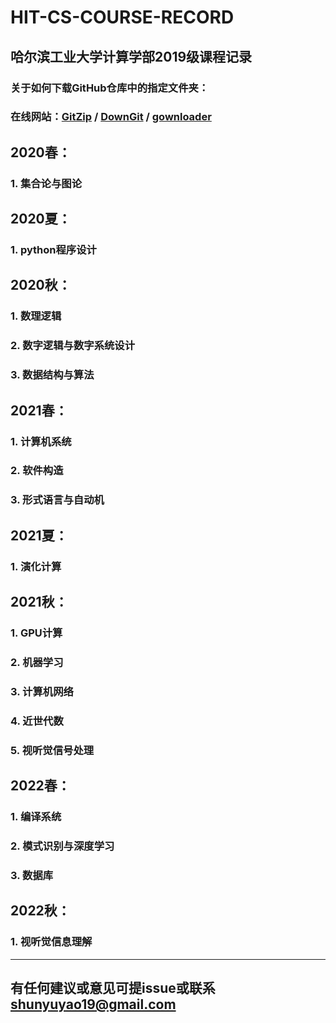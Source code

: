 # HIT-CS-COURSE-RECORD

## 哈尔滨工业大学计算学部2019级课程记录

### 关于如何下载GitHub仓库中的指定文件夹：

### 在线网站：[GitZip](http://kinolien.github.io/gitzip/) / [DownGit](https://minhaskamal.github.io/DownGit/#/home) / [gownloader](https://blog.luckly-mjw.cn/tool-show/github-directory-downloader/index.html)

## 2020春：

### 1. 集合论与图论

## 2020夏：

### 1. python程序设计

## 2020秋：

### 1. 数理逻辑

### 2. 数字逻辑与数字系统设计

### 3. 数据结构与算法

## 2021春：

### 1. 计算机系统

### 2. 软件构造

### 3. 形式语言与自动机

## 2021夏：

### 1. 演化计算

## 2021秋：

### 1. GPU计算

### 2. 机器学习

### 3. 计算机网络

### 4. 近世代数

### 5. 视听觉信号处理

## 2022春：

### 1. 编译系统

### 2. 模式识别与深度学习

### 3. 数据库

## 2022秋：

### 1. 视听觉信息理解

------------------

## 有任何建议或意见可提issue或联系<shunyuyao19@gmail.com>
